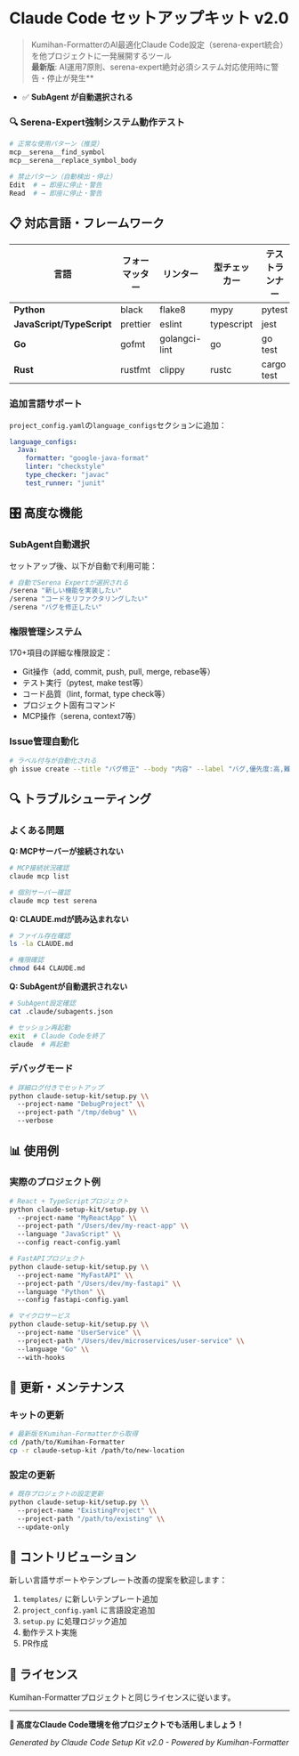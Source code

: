 # Claude Code セットアップキット v2.0

> Kumihan-FormatterのAI最適化Claude Code設定（serena-expert統合）を他プロジェクトに一発展開するツール  
> **最新版**: AI運用7原則、serena-expert絶対必須システム対応使用時に警告・停止が発生**
- ✅ **SubAgent が自動選択される**

### 🔍 Serena-Expert強制システム動作テスト

```bash
# 正常な使用パターン（推奨）
mcp__serena__find_symbol
mcp__serena__replace_symbol_body

# 禁止パターン（自動検出・停止）
Edit  # → 即座に停止・警告
Read  # → 即座に停止・警告
```

## 📋 対応言語・フレームワーク

| 言語 | フォーマッター | リンター | 型チェッカー | テストランナー |
|------|------------|---------|-------------|-------------|
| **Python** | black | flake8 | mypy | pytest |
| **JavaScript/TypeScript** | prettier | eslint | typescript | jest |
| **Go** | gofmt | golangci-lint | go | go test |
| **Rust** | rustfmt | clippy | rustc | cargo test |

### 追加言語サポート

`project_config.yaml`の`language_configs`セクションに追加：

```yaml
language_configs:
  Java:
    formatter: "google-java-format"
    linter: "checkstyle"
    type_checker: "javac"
    test_runner: "junit"
```

## 🎛️ 高度な機能

### SubAgent自動選択

セットアップ後、以下が自動で利用可能：

```bash
# 自動でSerena Expertが選択される
/serena "新しい機能を実装したい"
/serena "コードをリファクタリングしたい"  
/serena "バグを修正したい"
```

### 権限管理システム

170+項目の詳細な権限設定：
- Git操作（add, commit, push, pull, merge, rebase等）
- テスト実行（pytest, make test等）
- コード品質（lint, format, type check等）
- プロジェクト固有コマンド
- MCP操作（serena, context7等）

### Issue管理自動化

```bash
# ラベル付与が自動化される
gh issue create --title "バグ修正" --body "内容" --label "バグ,優先度:高,難易度:普通,コンポーネント:API"
```

## 🔍 トラブルシューティング

### よくある問題

**Q: MCPサーバーが接続されない**
```bash
# MCP接続状況確認
claude mcp list

# 個別サーバー確認
claude mcp test serena
```

**Q: CLAUDE.mdが読み込まれない**
```bash
# ファイル存在確認
ls -la CLAUDE.md

# 権限確認
chmod 644 CLAUDE.md
```

**Q: SubAgentが自動選択されない**
```bash
# SubAgent設定確認
cat .claude/subagents.json

# セッション再起動
exit  # Claude Codeを終了
claude  # 再起動
```

### デバッグモード

```bash
# 詳細ログ付きでセットアップ
python claude-setup-kit/setup.py \\
  --project-name "DebugProject" \\
  --project-path "/tmp/debug" \\
  --verbose
```

## 📊 使用例

### 実際のプロジェクト例

```bash
# React + TypeScriptプロジェクト
python claude-setup-kit/setup.py \\
  --project-name "MyReactApp" \\
  --project-path "/Users/dev/my-react-app" \\
  --language "JavaScript" \\
  --config react-config.yaml

# FastAPIプロジェクト  
python claude-setup-kit/setup.py \\
  --project-name "MyFastAPI" \\
  --project-path "/Users/dev/my-fastapi" \\
  --language "Python" \\
  --config fastapi-config.yaml

# マイクロサービス
python claude-setup-kit/setup.py \\
  --project-name "UserService" \\
  --project-path "/Users/dev/microservices/user-service" \\
  --language "Go" \\
  --with-hooks
```

## 🔄 更新・メンテナンス

### キットの更新

```bash
# 最新版をKumihan-Formatterから取得
cd /path/to/Kumihan-Formatter
cp -r claude-setup-kit /path/to/new-location
```

### 設定の更新

```bash
# 既存プロジェクトの設定更新
python claude-setup-kit/setup.py \\
  --project-name "ExistingProject" \\
  --project-path "/path/to/existing" \\
  --update-only
```

## 🤝 コントリビューション

新しい言語サポートやテンプレート改善の提案を歓迎します：

1. `templates/` に新しいテンプレート追加
2. `project_config.yaml` に言語設定追加  
3. `setup.py` に処理ロジック追加
4. 動作テスト実施
5. PR作成

## 📜 ライセンス

Kumihan-Formatterプロジェクトと同じライセンスに従います。

---

**🎉 高度なClaude Code環境を他プロジェクトでも活用しましょう！**

*Generated by Claude Code Setup Kit v2.0 - Powered by Kumihan-Formatter*